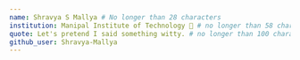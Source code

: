 ```yaml
---
name: Shravya S Mallya # No longer than 28 characters
institution: Manipal Institute of Technology 🚩 # no longer than 58 characters
quote: Let's pretend I said something witty. # no longer than 100 characters, avoid using quotes(") to guarantee the format remains the same.
github_user: Shravya-Mallya
---
```

